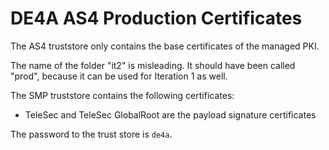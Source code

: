 # DE4A AS4 Production Certificates

The AS4 truststore only contains the base certificates of the managed PKI.

The name of the folder "it2" is misleading. It should have been called "prod", because it can be used for Iteration 1 as well.

The SMP truststore contains the following certificates:
* TeleSec and TeleSec GlobalRoot are the payload signature certificates

The password to the trust store is `de4a`.
